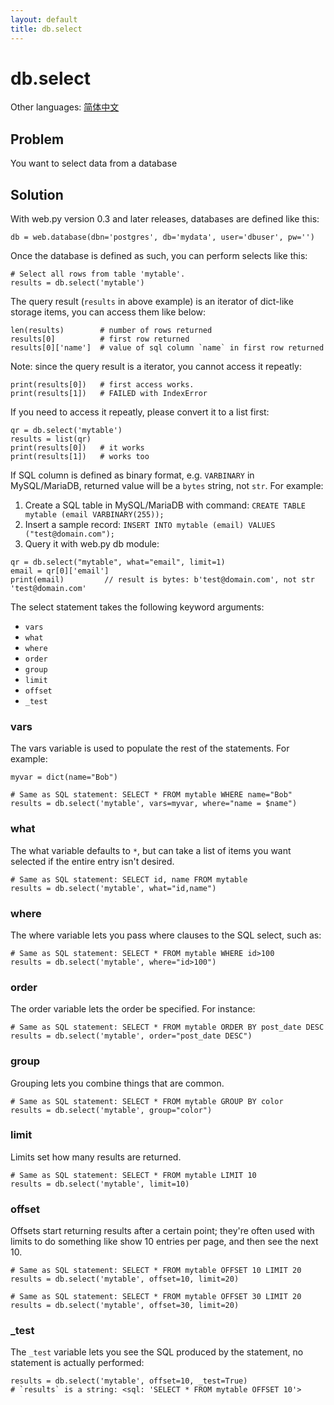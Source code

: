 ```yaml
---
layout: default
title: db.select
---
```


# db.select

Other languages: [简体中文](./select.zh-cn)

## Problem

You want to select data from a database

## Solution

With web.py version 0.3 and later releases, databases are defined like this:

```
db = web.database(dbn='postgres', db='mydata', user='dbuser', pw='')
```

Once the database is defined as such, you can perform selects like this:

```
# Select all rows from table 'mytable'.
results = db.select('mytable')
```

The query result (`results` in above example) is an iterator of dict-like
storage items, you can access them like below:

```
len(results)        # number of rows returned
results[0]          # first row returned
results[0]['name']  # value of sql column `name` in first row returned
```

Note: since the query result is a iterator, you cannot access it repeatly:

```
print(results[0])   # first access works.
print(results[1])   # FAILED with IndexError
```

If you need to access it repeatly, please convert it to a list first:

```
qr = db.select('mytable')
results = list(qr)
print(results[0])   # it works
print(results[1])   # works too
```

If SQL column is defined as binary format, e.g. `VARBINARY` in MySQL/MariaDB, returned value will be a `bytes` string, not `str`. For example:

1. Create a SQL table in MySQL/MariaDB with command: `CREATE TABLE mytable (email VARBINARY(255));`
1. Insert a sample record: `INSERT INTO mytable (email) VALUES ("test@domain.com");`
1. Query it with web.py db module:

```
qr = db.select("mytable", what="email", limit=1)
email = qr[0]['email']
print(email)         // result is bytes: b'test@domain.com', not str 'test@domain.com'
```

The select statement takes the following keyword arguments:

* `vars`
* `what`
* `where`
* `order`
* `group`
* `limit`
* `offset`
* `_test`

### vars

The vars variable is used to populate the rest of the statements.  For example:

```
myvar = dict(name="Bob")

# Same as SQL statement: SELECT * FROM mytable WHERE name="Bob"
results = db.select('mytable', vars=myvar, where="name = $name")
```

### what

The what variable defaults to `*`, but can take a list of items you want selected if the entire entry isn't desired.

```
# Same as SQL statement: SELECT id, name FROM mytable
results = db.select('mytable', what="id,name")
```

### where

The where variable lets you pass where clauses to the SQL select, such as:

```
# Same as SQL statement: SELECT * FROM mytable WHERE id>100
results = db.select('mytable', where="id>100")
```

### order

The order variable lets the order be specified.  For instance:

```
# Same as SQL statement: SELECT * FROM mytable ORDER BY post_date DESC
results = db.select('mytable', order="post_date DESC")
```

### group

Grouping lets you combine things that are common.

```
# Same as SQL statement: SELECT * FROM mytable GROUP BY color
results = db.select('mytable', group="color")
```

### limit

Limits set how many results are returned.

```
# Same as SQL statement: SELECT * FROM mytable LIMIT 10
results = db.select('mytable', limit=10)
```

### offset

Offsets start returning results after a certain point; they're often used with
limits to do something like show 10 entries per page, and then see the next 10.

```
# Same as SQL statement: SELECT * FROM mytable OFFSET 10 LIMIT 20
results = db.select('mytable', offset=10, limit=20)

# Same as SQL statement: SELECT * FROM mytable OFFSET 30 LIMIT 20
results = db.select('mytable', offset=30, limit=20)
```

### _test

The `_test` variable lets you see the SQL produced by the statement, no
statement is actually performed:

```
results = db.select('mytable', offset=10, _test=True)
# `results` is a string: <sql: 'SELECT * FROM mytable OFFSET 10'>
```
